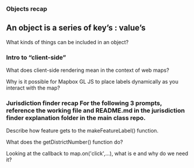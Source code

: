 ### Objects recap

An object is a series of key’s : value’s
  -
  
What kinds of things can be included in an object?

### Intro to “client-side”

What does client-side rendering mean in the context of web maps?

Why is it possible for Mapbox GL JS to place labels dynamically as you interact with the map?

### Jurisdiction finder recap For the following 3 prompts, reference the working file and README.md in the jurisdiction finder explanation folder in the main class repo.

Describe how feature gets to the makeFeatureLabel() function.

What does the getDistrictNumber() function do?

Looking at the callback to map.on('click',...), what is e and why do we need it?
